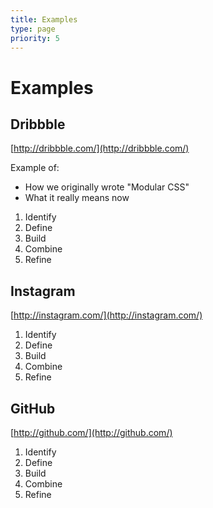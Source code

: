 ```yaml
---
title: Examples
type: page
priority: 5
---
```


Examples
========

Dribbble
--------
[http://dribbble.com/](http://dribbble.com/)

Example of:

- How we originally wrote "Modular CSS"
- What it really means now

1. Identify
2. Define
3. Build
4. Combine
5. Refine

Instagram
---------
[http://instagram.com/](http://instagram.com/)

1. Identify
2. Define
3. Build
4. Combine
5. Refine

GitHub
------
[http://github.com/](http://github.com/)

1. Identify
2. Define
3. Build
4. Combine
5. Refine

